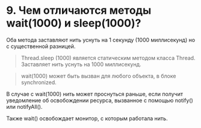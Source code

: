 # 9. Чем отличаются методы wait(1000) и sleep(1000)?

Оба метода заставляют нить уснуть на 1 секунду (1000 миллисекунд)
но с существенной разницей.

> Thread.sleep (1000) является статическим методом класса Thread. 
Заставляет нить уснуть на 1000 миллисекунд.     

> wait(1000) может быть вызван для любого объекта, в блоке synchronized. 

В случае с wait(1000) нить может проснуться раньше, 
если получит уведомление об освобождении ресурса, 
вызванное с помощью notify() или notifyAll().

Также wait() освобождает монитор, с которым работала нить.
